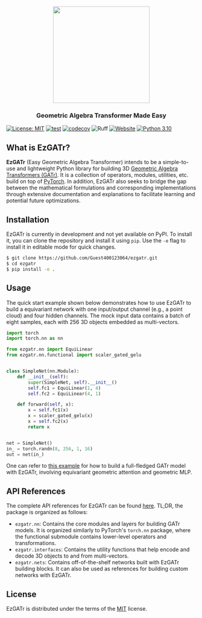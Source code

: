 <html>
    <h1 align="center">
      <img src="https://raw.githubusercontent.com/Guest400123064/ezgatr/refs/heads/main/docs/images/ezgatr_logo.png" width="256"/>
    </h1>
    <h3 align="center">
      Geometric Algebra Transformer Made Easy
    </h3>
</html>

[![License: MIT](https://img.shields.io/badge/License-MIT-yellow.svg)](https://opensource.org/licenses/MIT)
[![test](https://github.com/Guest400123064/ezgatr/actions/workflows/test.yml/badge.svg)](https://github.com/Guest400123064/ezgatr/actions/workflows/test.yml)
[![codecov](https://codecov.io/gh/Guest400123064/ezgatr/graph/badge.svg?token=IGRIRBHZ3U)](https://codecov.io/gh/Guest400123064/ezgatr)
![Ruff](https://img.shields.io/endpoint?url=https://raw.githubusercontent.com/astral-sh/ruff/main/assets/badge/v2.json)
[![Website](https://img.shields.io/website?label=documentation&up_message=online&url=https%3A%2F%2Fguest400123064.github.io/ezgatr)](https://guest400123064.github.io/ezgatr/ezgatr.html)
[![Python 3.10](https://img.shields.io/badge/python-%203.10%20|%203.11%20|%203.12-blue.svg)](https://www.python.org/downloads/release/python-3100/)

## What is EzGATr?
**EzGATr** (Easy Geometric Algebra Transformer) intends to be a simple-to-use and lightweight Python library for building 3D [Geometric Algebra Transformers (GATr)](https://arxiv.org/abs/2305.18415). It is a collection of operators, modules, utilities, etc. build on top of [PyTorch](https://pytorch.org/). In addition, EzGATr also seeks to bridge the gap between the mathematical formulations and corresponding implementations through extensive documentation and explanations to facilitate learning and potential future optimizations.

## Installation
EzGATr is currently in development and not yet available on PyPI. To install it, you can clone the repository and install it using `pip`. Use the `-e` flag to install it in editable mode for quick changes.

```bash
$ git clone https://github.com/Guest400123064/ezgatr.git
$ cd ezgatr
$ pip install -e .
```

## Usage
The quick start example shown below demonstrates how to use EzGATr to build a equivariant network with one input/output channel (e.g., a point cloud) and four hidden channels. The mock input data contains a batch of eight samples, each with 256 3D objects embedded as multi-vectors.

```python
import torch
import torch.nn as nn

from ezgatr.nn import EquiLinear
from ezgatr.nn.functional import scaler_gated_gelu


class SimpleNet(nn.Module):
    def __init__(self):
        super(SimpleNet, self).__init__()
        self.fc1 = EquiLinear(1, 4)
        self.fc2 = EquiLinear(4, 1)

    def forward(self, x):
        x = self.fc1(x)
        x = scaler_gated_gelu(x)
        x = self.fc2(x)
        return x


net = SimpleNet()
in_ = torch.randn(8, 256, 1, 16)
out = net(in_)
```

One can refer to [this example](https://github.com/Guest400123064/ezgatr/blob/main/src/ezgatr/nets/mv_only_gatr.py) for how to build a full-fledged GATr model with EzGATr, involving equivariant geometric attention and geometric MLP.

## API References
The complete API references for EzGATr can be found [here](https://guest400123064.github.io/ezgatr/ezgatr.html). TL;DR, the package is organized as follows:

* `ezgatr.nn`: Contains the core modules and layers for building GATr models. It is organized similarly to PyTorch's `torch.nn` package, where the functional submodule contains lower-level operators and transformations.
* `ezgatr.interfaces`: Contains the utility functions that help encode and decode 3D objects to and from multi-vectors.
* `ezgatr.nets`: Contains off-of-the-shelf networks built with EzGATr building blocks. It can also be used as references for building custom networks with EzGATr.

## License
EzGATr is distributed under the terms of the [MIT](https://opensource.org/licenses/MIT) license.
